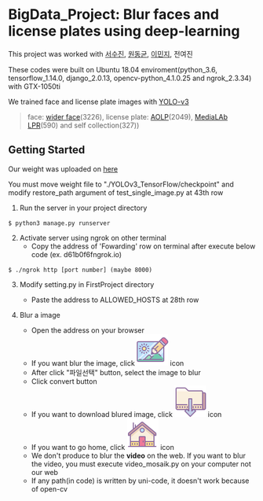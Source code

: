 # BigData_Project: Blur faces and license plates using deep-learning

This project was worked with [서수진](https://github.com/MIDSNCKRRR), [원동균](https://github.com/WonDongGyun), [이민지](https://github.com/lminji), 전여진

These codes were built on Ubuntu 18.04 enviroment(python_3.6, tensorflow_1.14.0, django_2.0.13,
opencv-python_4.1.0.25 and ngrok_2.3.34) with GTX-1050ti

We trained face and license plate images with [YOLO-v3](https://pjreddie.com/darknet/yolo/)
> face: [wider face](http://shuoyang1213.me/WIDERFACE/)(3226), license plate: [AOLP](http://aolpr.ntust.edu.tw/lab/download.html)(2049), [MediaLAb LPR](http://www.medialab.ntua.gr/research/LPRdatabase.html)(590) and self collection(327))

## Getting Started

Our weight was uploaded on [here](https://drive.google.com/open?id=1WWZZ-rciDmJCv4CBwOaFD4l-ZMVb85ZF)

You must move weight file to "./YOLOv3_TensorFlow/checkpoint" and modify restore_path argument of test_single_image.py at 43th row

1. Run the server in your project directory

```
$ python3 manage.py runserver
```

2. Activate server using ngrok on other terminal
   * Copy the address of 'Fowarding' row on terminal after execute below code (ex. d61b0f6fngrok.io)

```
$ ./ngrok http [port number] (maybe 8000)
```

3. Modify setting.py in FirstProject directory
   * Paste the address to ALLOWED_HOSTS at 28th row
 
4. Blur a image
   * Open the address on your browser
   * If you want blur the image, click ![image_icon](./blog/static/img/image_icon.png) icon
   * After click "파일선택" button, select the image to blur
   * Click convert button
   * If you want to download blured image, click ![download_icon](./blog/static/img/download_icon.png) icon
   * If you want to go home, click ![home_icon](./blog/static/img/home_icon.png) icon
   * We don't produce to blur the **video** on the web. If you want to blur the video, you must execute video_mosaik.py on your computer not our web
   * If any path(in code) is written by uni-code, it doesn't work because of open-cv
